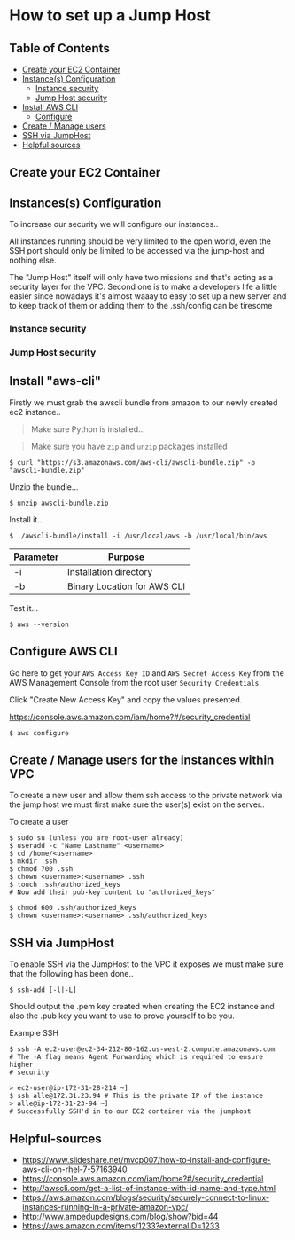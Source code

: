 How to set up a Jump Host
============================

## Table of Contents
* [Create your EC2 Container](create-your-ec2-container)
* [Instance(s) Configuration](instances-configuration)
    * [Instance security](instances-security)
    * [Jump Host security](jump-host-security)
* [Install AWS CLI](install-aws-cli)
    * [Configure](configure-aws-cli)
* [Create / Manage users](create--manage-users-for-the-instances-within-vpc)
* [SSH via JumpHost](ssh-via-jumphost)
* [Helpful sources](helpful-sources)

## Create your EC2 Container

## Instances(s) Configuration
To increase our security we will configure our instances..

All instances running should be very limited to the open world, even the SSH
port should only be limited to be accessed via the jump-host and nothing else.

The "Jump Host" itself will only have two missions and that's acting as a
security layer for the VPC. Second one is to make a developers life a little
easier since nowadays it's almost waaay to easy to set up a new server and to
keep track of them or adding them to the .ssh/config can be tiresome

### Instance security

### Jump Host security

## Install "aws-cli"
Firstly we must grab the awscli bundle from amazon to our newly created
ec2 instance..
> Make sure Python is installed...


> Make sure you have `zip` and `unzip` packages installed

`$ curl "https://s3.amazonaws.com/aws-cli/awscli-bundle.zip" -o "awscli-bundle.zip"`


Unzip the bundle...

`$ unzip awscli-bundle.zip`

Install it...

`$ ./awscli-bundle/install -i /usr/local/aws -b /usr/local/bin/aws`


|  Parameter  |  Purpose                    |
|-------------|-----------------------------|
| -i          | Installation directory      |
| -b          | Binary Location for AWS CLI |


Test it...

`$ aws --version`


## Configure AWS CLI
Go here to get your `AWS Access Key ID` and `AWS Secret Access Key` from the
AWS Management Console from the root user `Security Credentials`.

Click "Create New Access Key" and copy the values presented.

https://console.aws.amazon.com/iam/home?#/security_credential

`$ aws configure`


## Create / Manage users for the instances within VPC
To create a new user and allow them ssh access to the private network via the
jump host we must first make sure the user(s) exist on the server..

To create a user
```
$ sudo su (unless you are root-user already)
$ useradd -c "Name Lastname" <username>
$ cd /home/<username>
$ mkdir .ssh
$ chmod 700 .ssh
$ chown <username>:<username> .ssh
$ touch .ssh/authorized_keys
# Now add their pub-key content to "authorized_keys"

$ chmod 600 .ssh/authorized_keys
$ chown <username>:<username> .ssh/authorized_keys
```


## SSH via JumpHost
To enable SSH via the JumpHost to the VPC it exposes we must make sure that
the following has been done..

```
$ ssh-add [-l|-L]
```
Should output the .pem key created when creating the EC2 instance and also
the .pub key you want to use to prove yourself to be you.


Example SSH
```
$ ssh -A ec2-user@ec2-34-212-80-162.us-west-2.compute.amazonaws.com
# The -A flag means Agent Forwarding which is required to ensure higher
# security

> ec2-user@ip-172-31-28-214 ~]
$ ssh alle@172.31.23.94 # This is the private IP of the instance
> alle@ip-172-31-23-94 ~]
# Successfully SSH'd in to our EC2 container via the jumphost
```


## Helpful-sources
- https://www.slideshare.net/mvcp007/how-to-install-and-configure-aws-cli-on-rhel-7-57163940
- https://console.aws.amazon.com/iam/home?#/security_credential
- http://awscli.com/get-a-list-of-instance-with-id-name-and-type.html
- https://aws.amazon.com/blogs/security/securely-connect-to-linux-instances-running-in-a-private-amazon-vpc/
- http://www.ampedupdesigns.com/blog/show?bid=44
- https://aws.amazon.com/items/1233?externalID=1233
